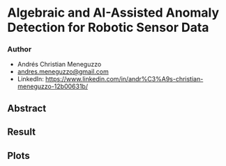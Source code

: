 # Algebraic and AI-Assisted Anomaly Detection for Robotic Sensor Data

### Author
- Andrés Christian Meneguzzo
- andres.meneguzzo@gmail.com
- LinkedIn: https://www.linkedin.com/in/andr%C3%A9s-christian-meneguzzo-12b00631b/

## Abstract

## Result

## Plots